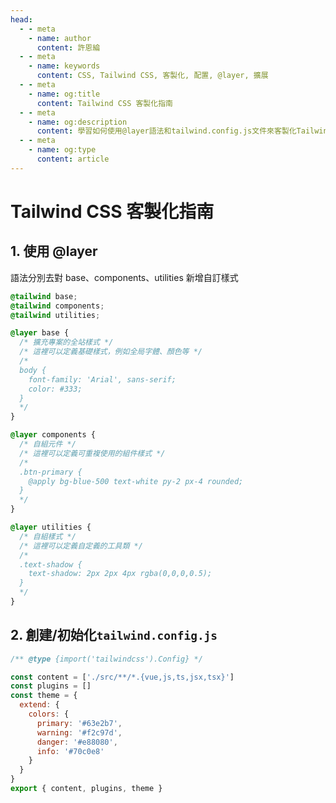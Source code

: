 ```yaml
---
head:
  - - meta
    - name: author
      content: 許恩綸
  - - meta
    - name: keywords
      content: CSS, Tailwind CSS, 客製化, 配置, @layer, 擴展
  - - meta
    - name: og:title
      content: Tailwind CSS 客製化指南
  - - meta
    - name: og:description
      content: 學習如何使用@layer語法和tailwind.config.js文件來客製化Tailwind CSS，包括擴展基礎樣式、組件和工具類
  - - meta
    - name: og:type
      content: article
---
```


# Tailwind CSS 客製化指南

## **1. 使用 @layer**

語法分別去對 base、components、utilities 新增自訂樣式

```css
@tailwind base;
@tailwind components;
@tailwind utilities;

@layer base {
  /* 擴充專案的全站樣式 */
  /* 這裡可以定義基礎樣式，例如全局字體、顏色等 */
  /* 
  body {
    font-family: 'Arial', sans-serif;
    color: #333;
  }
  */
}

@layer components {
  /* 自組元件 */
  /* 這裡可以定義可重複使用的組件樣式 */
  /* 
  .btn-primary {
    @apply bg-blue-500 text-white py-2 px-4 rounded;
  }
  */
}

@layer utilities {
  /* 自組樣式 */
  /* 這裡可以定義自定義的工具類 */
  /* 
  .text-shadow {
    text-shadow: 2px 2px 4px rgba(0,0,0,0.5);
  }
  */
}
```
## **2. 創建/初始化`tailwind.config.js`**
```js
/** @type {import('tailwindcss').Config} */

const content = ['./src/**/*.{vue,js,ts,jsx,tsx}']
const plugins = []
const theme = {
  extend: {
    colors: {
      primary: '#63e2b7',
      warning: '#f2c97d',
      danger: '#e88080',
      info: '#70c0e8'
    }
  }
}
export { content, plugins, theme }
```
